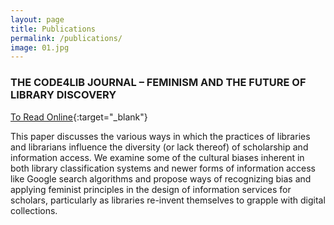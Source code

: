 ```yaml
---
layout: page
title: Publications
permalink: /publications/
image: 01.jpg
---
```


### THE CODE4LIB JOURNAL – FEMINISM AND THE FUTURE OF LIBRARY DISCOVERY
[To Read Online](https://journal.code4lib.org/articles/10425?fbclid=IwAR3e0Odcl2cggjvgOYhTWYvGDYrdUdYZZNPqjHPxBMwGrUOYICGidZ8GLxI){:target="_blank"} 

This paper discusses the various ways in which the practices of libraries and librarians influence the diversity (or lack thereof) of scholarship and information access. We examine some of the cultural biases inherent in both library classification systems and newer forms of information access like Google search algorithms and propose ways of recognizing bias and applying feminist principles in the design of information services for scholars, particularly as libraries re-invent themselves to grapple with digital collections.

